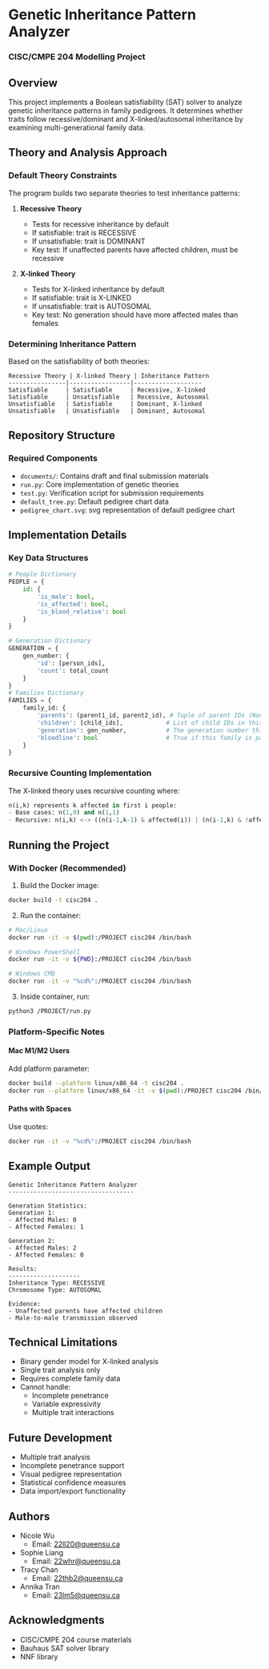 # Genetic Inheritance Pattern Analyzer
### CISC/CMPE 204 Modelling Project

## Overview
This project implements a Boolean satisfiability (SAT) solver to analyze genetic inheritance patterns in family pedigrees. It determines whether traits follow recessive/dominant and X-linked/autosomal inheritance by examining multi-generational family data.

## Theory and Analysis Approach

### Default Theory Constraints
The program builds two separate theories to test inheritance patterns:

1. **Recessive Theory**
   - Tests for recessive inheritance by default
   - If satisfiable: trait is RECESSIVE
   - If unsatisfiable: trait is DOMINANT
   - Key test: If unaffected parents have affected children, must be recessive

2. **X-linked Theory**
   - Tests for X-linked inheritance by default
   - If satisfiable: trait is X-LINKED
   - If unsatisfiable: trait is AUTOSOMAL
   - Key test: No generation should have more affected males than females

### Determining Inheritance Pattern
Based on the satisfiability of both theories:

```
Recessive Theory | X-linked Theory | Inheritance Pattern
----------------|-----------------|-------------------
Satisfiable     | Satisfiable     | Recessive, X-linked
Satisfiable     | Unsatisfiable   | Recessive, Autosomal
Unsatisfiable   | Satisfiable     | Dominant, X-linked
Unsatisfiable   | Unsatisfiable   | Dominant, Autosomal
```

## Repository Structure

### Required Components
* `documents/`: Contains draft and final submission materials
* `run.py`: Core implementation of genetic theories
* `test.py`: Verification script for submission requirements
* `default_tree.py`: Default pedigree chart data
* `pedigree_chart.svg`: svg representation of default pedigree chart 


## Implementation Details

### Key Data Structures
```python
# People Dictionary
PEOPLE = {
    id: {
        'is_male': bool,
        'is_affected': bool,
        'is_blood_relative': bool
    }
}

# Generation Dictionary
GENERATION = {
    gen_number: {
        'id': [person_ids],
        'count': total_count
    }
}
# Families Dictionary
FAMILIES = {
    family_id: {
        'parents': (parent1_id, parent2_id), # Tuple of parent IDs (None if no parents)
        'children': [child_ids],            # List of child IDs in this family
        'generation': gen_number,           # The generation number this family belongs to
        'bloodline': bool                   # True if this family is part of the primary bloodline
    }
}

```

### Recursive Counting Implementation
The X-linked theory uses recursive counting where:
```python
n(i,k) represents k affected in first i people:
- Base cases: n(1,0) and n(1,1)
- Recursive: n(i,k) <-> ((n(i-1,k-1) & affected(i)) | (n(i-1,k) & !affected(i)))
```

## Running the Project

### With Docker (Recommended)
1. Build the Docker image:
```bash
docker build -t cisc204 .
```

2. Run the container:
```bash
# Mac/Linux
docker run -it -v $(pwd):/PROJECT cisc204 /bin/bash

# Windows PowerShell
docker run -it -v ${PWD}:/PROJECT cisc204 /bin/bash

# Windows CMD
docker run -it -v "%cd%":/PROJECT cisc204 /bin/bash
```

3. Inside container, run:
```bash
python3 /PROJECT/run.py
```

### Platform-Specific Notes

#### Mac M1/M2 Users
Add platform parameter:
```bash
docker build --platform linux/x86_64 -t cisc204 .
docker run --platform linux/x86_64 -it -v $(pwd):/PROJECT cisc204 /bin/bash
```

#### Paths with Spaces
Use quotes:
```bash
docker run -it -v "%cd%":/PROJECT cisc204 /bin/bash
```

## Example Output
```
Genetic Inheritance Pattern Analyzer
-----------------------------------

Generation Statistics:
Generation 1:
- Affected Males: 0
- Affected Females: 1

Generation 2:
- Affected Males: 2
- Affected Females: 0

Results:
--------------------
Inheritance Type: RECESSIVE
Chromosome Type: AUTOSOMAL

Evidence:
- Unaffected parents have affected children
- Male-to-male transmission observed
```

## Technical Limitations
- Binary gender model for X-linked analysis
- Single trait analysis only
- Requires complete family data
- Cannot handle:
  - Incomplete penetrance
  - Variable expressivity
  - Multiple trait interactions

## Future Development
- Multiple trait analysis
- Incomplete penetrance support
- Visual pedigree representation
- Statistical confidence measures
- Data import/export functionality
  
## Authors
- Nicole Wu
    - Email: 22ll20@queensu.ca
- Sophie Liang
    - Email: 22whr@queensu.ca
- Tracy Chan
    - Email: 22thb2@queensu.ca
- Annika Tran
    - Email: 23lm5@queensu.ca
## Acknowledgments
- CISC/CMPE 204 course materials
- Bauhaus SAT solver library
- NNF library

